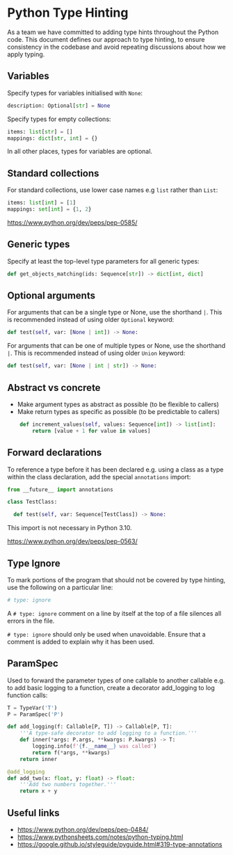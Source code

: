 # Python Type Hinting

As a team we have committed to adding type hints throughout the Python code. This document defines our approach to type hinting, to ensure consistency in the codebase and avoid repeating discussions about how we apply typing.

## Variables

Specify types for variables initialised with `None`:

```python
description: Optional[str] = None
```

Specify types for empty collections:

```python
items: list[str] = []
mappings: dict[str, int] = {}
```

In all other places, types for variables are optional.

## Standard collections

For standard collections, use lower case names e.g `list` rather than `List`:

```python
items: list[int] = [1]
mappings: set[int] = {1, 2}
```

https://www.python.org/dev/peps/pep-0585/

## Generic types

Specify at least the top-level type parameters for all generic types:

```python
def get_objects_matching(ids: Sequence[str]) -> dict[int, dict]
```

## Optional arguments

For arguments that can be a single type or None, use the shorthand `|`. This is recommended instead of using older `Optional` keyword:

```python
def test(self, var: [None | int]) -> None:
```

For arguments that can be one of multiple types or None, use the shorthand `|`. This is recommended instead of using older `Union` keyword:

```python
def test(self, var: [None | int | str]) -> None:
```

## Abstract vs concrete

- Make argument types as abstract as possible (to be flexible to callers)
- Make return types as specific as possible (to be predictable to callers)

```python
    def increment_values(self, values: Sequence[int]) -> list[int]:
        return [value + 1 for value in values]
```

## Forward declarations

To reference a type before it has been declared e.g. using a class as a type within the class declaration, add the special `annotations` import:

```python
from __future__ import annotations

class TestClass:

  def test(self, var: Sequence[TestClass]) -> None:
```

This import is not necessary in Python 3.10.

https://www.python.org/dev/peps/pep-0563/

## Type Ignore

To mark portions of the program that should not be covered by type hinting, use the following on a particular line:

```python
# type: ignore
```

A `# type: ignore` comment on a line by itself at the top of a file silences all errors in the file.

`# type: ignore` should only be used when unavoidable. Ensure that a comment is added to explain why it has been used.

## ParamSpec

Used to forward the parameter types of one callable to another callable e.g. to add basic logging to a function, create a decorator add_logging to log function calls:

```python
T = TypeVar('T')
P = ParamSpec('P')

def add_logging(f: Callable[P, T]) -> Callable[P, T]:
    '''A type-safe decorator to add logging to a function.'''
    def inner(*args: P.args, **kwargs: P.kwargs) -> T:
        logging.info(f'{f.__name__} was called')
        return f(*args, **kwargs)
    return inner

@add_logging
def add_two(x: float, y: float) -> float:
    '''Add two numbers together.'''
    return x + y
```

## Useful links

- https://www.python.org/dev/peps/pep-0484/
- https://www.pythonsheets.com/notes/python-typing.html
- https://google.github.io/styleguide/pyguide.html#319-type-annotations
